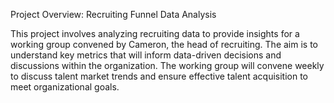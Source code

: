 Project Overview: Recruiting Funnel Data Analysis

This project involves analyzing recruiting data to provide insights for a working group convened by Cameron, the head of recruiting. The aim is to understand key metrics that will inform data-driven decisions and discussions within the organization. The working group will convene weekly to discuss talent market trends and ensure effective talent acquisition to meet organizational goals.
